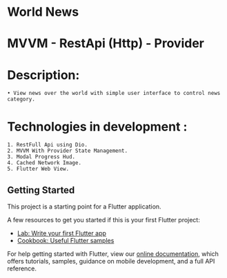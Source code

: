 ﻿# World News
# MVVM - RestApi (Http) - Provider
# Description: 
    • View news over the world with simple user interface to control news category.
# Technologies in development :
    1. RestFull Api using Dio.
    2. MVVM With Provider State Management.
    3. Modal Progress Hud.
    4. Cached Network Image.
    5. Flutter Web View.







## Getting Started

This project is a starting point for a Flutter application.

A few resources to get you started if this is your first Flutter project:

- [Lab: Write your first Flutter app](https://flutter.dev/docs/get-started/codelab)
- [Cookbook: Useful Flutter samples](https://flutter.dev/docs/cookbook)

For help getting started with Flutter, view our
[online documentation](https://flutter.dev/docs), which offers tutorials,
samples, guidance on mobile development, and a full API reference.
